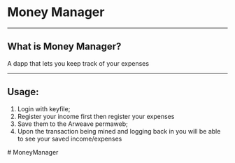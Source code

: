 # Money Manager

----
## What is Money Manager?
A dapp that lets you keep track of your expenses

----
## Usage:
1. Login with keyfile;
2. Register your income first then register your expenses
3. Save them to the Arweave permaweb;
4. Upon the transaction being mined and logging back in you will be able to see your saved income/expenses


#   M o n e y M a n a g e r  
 